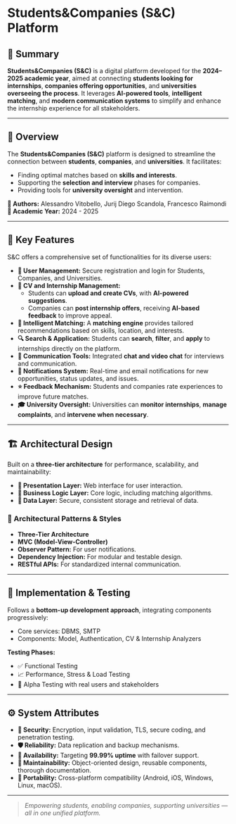 # Students&Companies (S&C) Platform

## 📌 Summary

**Students&Companies (S&C)** is a digital platform developed for the **2024–2025 academic year**, aimed at connecting **students looking for internships**, **companies offering opportunities**, and **universities overseeing the process**. It leverages **AI-powered tools**, **intelligent matching**, and **modern communication systems** to simplify and enhance the internship experience for all stakeholders.

---

## 🧩 Overview

The **Students&Companies (S&C)** platform is designed to streamline the connection between **students**, **companies**, and **universities**. It facilitates:

- Finding optimal matches based on **skills and interests**.
- Supporting the **selection and interview** phases for companies.
- Providing tools for **university oversight** and intervention.

**👥 Authors:** Alessandro Vitobello, Jurij Diego Scandola, Francesco Raimondi  
**📅 Academic Year:** 2024 - 2025

---

## 🚀 Key Features

S&C offers a comprehensive set of functionalities for its diverse users:

- **👤 User Management:** Secure registration and login for Students, Companies, and Universities.
- **📄 CV and Internship Management:**
  - Students can **upload and create CVs**, with **AI-powered suggestions**.
  - Companies can **post internship offers**, receiving **AI-based feedback** to improve appeal.
- **🤖 Intelligent Matching:** A **matching engine** provides tailored recommendations based on skills, location, and interests.
- **🔍 Search & Application:** Students can **search**, **filter**, and **apply** to internships directly on the platform.
- **💬 Communication Tools:** Integrated **chat and video chat** for interviews and communication.
- **🔔 Notifications System:** Real-time and email notifications for new opportunities, status updates, and issues.
- **⭐ Feedback Mechanism:** Students and companies rate experiences to improve future matches.
- **🎓 University Oversight:** Universities can **monitor internships**, **manage complaints**, and **intervene when necessary**.

---

## 🏗️ Architectural Design

Built on a **three-tier architecture** for performance, scalability, and maintainability:

- **🎨 Presentation Layer:** Web interface for user interaction.
- **🧠 Business Logic Layer:** Core logic, including matching algorithms.
- **💾 Data Layer:** Secure, consistent storage and retrieval of data.

### 🧱 Architectural Patterns & Styles

- **Three-Tier Architecture**
- **MVC (Model-View-Controller)**
- **Observer Pattern:** For user notifications.
- **Dependency Injection:** For modular and testable design.
- **RESTful APIs:** For standardized internal communication.

---

## 🧪 Implementation & Testing

Follows a **bottom-up development approach**, integrating components progressively:

- Core services: DBMS, SMTP
- Components: Model, Authentication, CV & Internship Analyzers

**Testing Phases:**
- ✅ Functional Testing
- 📈 Performance, Stress & Load Testing
- 🧪 Alpha Testing with real users and stakeholders

---

## ⚙️ System Attributes

- **🔐 Security:** Encryption, input validation, TLS, secure coding, and penetration testing.
- **🛡️ Reliability:** Data replication and backup mechanisms.
- **📶 Availability:** Targeting **99.99% uptime** with failover support.
- **🧩 Maintainability:** Object-oriented design, reusable components, thorough documentation.
- **📱 Portability:** Cross-platform compatibility (Android, iOS, Windows, Linux, macOS).

---

> _Empowering students, enabling companies, supporting universities — all in one unified platform._
